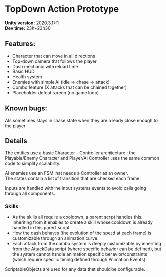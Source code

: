 # TopDown Action Prototype

**Unity version:** 2020.3.17f1  
**Dev time:** 23h~23h30

## Features:
- Character that can move in all directions
- Top-down camera that follows the player
- Dash mechanic with reload time
- Basic HUD
- Health system
- Enemies with simple AI (idle -> chase -> attack)
- Combo feature (X attacks that can be chained together)
- Placeholder defeat screen (no game loop)

## Known bugs:
AIs sometimes stays in chase state when they are already close enough to the player

## Details
The entities use a basic Character - Controller architecture : the Playable/Enemy Character and Player/AI Controller uses the same common code to simplify scalability.

AI enemies use an FSM that needs a Controller as an owner.  
The states contain a list of transition that are checked each frame.

Inputs are handled with the input systems events to avoid calls going through all components.

### Skills
- As the skills all require a cooldown, a parent script handles this. Inheriting from it enables to create a skill whose cooldown is already handled in this parent script.
- How the dash behaves (the evolution of the speed at each frame) is customizable through an animation curve.
- Each attack from the combo system is deeply customizable by inheriting from the AttackData script (where specific behavior can be defined), but the system cannot handle animation specific behavior/constraints (which require specific timing defined through Animation Events).

ScriptableObjects are used for any data that should be configurable.
